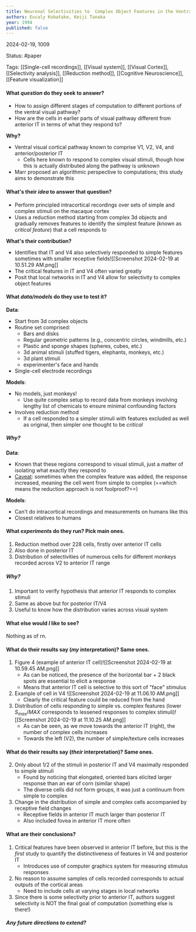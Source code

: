 ```yaml
---
title: Neuronal Selectivities to  Complex Object Features in the Ventral Visual Pathway of  the Macaque Cerebral Cortex
authors: Eucaly Kobatake, Keiji Tanaka
year: 1994
published: false
---
```

2024-02-19, 1009

Status: #paper

Tags: [[Single-cell recordings]], [[Visual system]], [[Visual Cortex]], [[Selectivity analysis]], [[Reduction method]], [[Cognitive Neuroscience]], [[Feature visualization]]

#### What *question* do they seek to answer? 
* How to assign different stages of computation to different portions of the ventral visual pathway?
* How are the cells in earlier parts of visual pathway different from anterior IT in terms of what they respond to?

**Why?**
* Ventral visual cortical pathway known to comprise V1, V2, V4, and anterior/posterior IT
	* Cells here known to respond to complex visual stimuli, though how this is actually distributed along the pathway is unknown
* Marr proposed an algorithmic perspective to computations; this study aims to demonstrate this

#### What's their *idea* to answer that question? 
* Perform principled intracortical recordings over sets of simple and complex stimuli on the macaque cortex 
* Uses a reduction method starting from complex 3d objects and gradually removes features to identify the simplest feature (known as *critical feature*) that a cell responds to

**What's their contribution?**
* Identifies that IT and V4 also selectively responded to simple features sometimes with smaller receptive fields![[Screenshot 2024-02-19 at 10.51.29 AM.png]]
* The critical features in IT and V4 often varied greatly
* Posit that local networks in IT and V4 allow for selectivity to complex object features

#### What *data/models* do they use to test it? 

**Data**:
* Start from 3d complex objects
* Routine set comprised:
	* Bars and disks
	* Regular geometric patterns (e.g., concentric circles, windmills, etc.)
	* Plastic and sponge shapes (spheres, cubes, etc.)
	* 3d animal stimuli (stuffed tigers, elephants, monkeys, etc.)
	* 3d plant stimuli
	* experimenter's face and hands
* Single-cell electrode recordings

**Models**:
* No models, just monkeys!
	* Use quite complex setup to record data from monkeys involving lengthy list of chemicals to ensure minimal confounding factors
* Involves reduction method
	* If a cell responded to a simpler stimuli with features excluded as well as original, then simpler one thought to be *critical*
##### Why?

**Data**:
* Known that these regions correspond to visual stimuli, just a matter of isolating what exactly they respond to
* <u>Caveat</u>: sometimes when the complex feature was added, the response increased, meaning the cell went from simple to complex (==which means the reduction approach is not foolproof?==)

**Models**:
* Can't do intracortical recordings and measurements on humans like this
* Closest relatives to humans
#### What *experiments* do they run? Pick main ones.
1. Reduction method over 228 cells, firstly over anterior IT cells
2. Also done in posterior IT
3. Distribution of selectivities of numerous cells for different monkeys recorded across V2 to anterior IT range

##### **Why?** 
1. Important to verify hypothesis that anterior IT responds to complex stimuli
2. Same as above but for posterior IT/V4
3. Useful to know how the distribution varies across visual system

#### What else would *I* like to see?
Nothing as of rn.
  

  
#### What do their results say (*my* interpretation)? Same ones.
1. Figure 4 (example of anterior IT cell)![[Screenshot 2024-02-19 at 10.59.45 AM.png]]
	* As can be noticed, the presence of the horizontal bar + 2 black spots are essential to elicit a response
	* Means that anterior IT cell is selective to this sort of "face" stimulus
2. Example of cell in V4 ![[Screenshot 2024-02-19 at 11.06.10 AM.png]]
	* Clearly the critical feature could be reduced from the hand
3. Distribution of cells responding to simple vs. complex features (lower $S_{max}/MAX$ corresponds to lessened responses to complex stimuli)![[Screenshot 2024-02-19 at 11.10.25 AM.png]]
	* As can be seen, as we move towards the anterior IT (right), the number of complex cells increases
	* Towards the left (V2), the number of simple/texture cells increases
#### What do their results say (*their* interpretation)? Same ones.
2. Only about 1/2 of the stimuli in posterior IT and V4 maximally responded to simple stimuli
	* Found by noticing that elongated, oriented bars elicited larger response than an ear of corn (similar shape) 
	* The diverse cells did not form groups, it was just a continuum from simple to complex
3. Change in the distribution of simple and complex cells accompanied by receptive field changes
	* Receptive fields in anterior IT much larger than posterior IT
	* Also included fovea in anterior IT more often 


#### What are their conclusions?
1. Critical features have been observed in anterior IT before, but this is the *first* study to quantify the distinctiveness of features in V4 and posterior IT 
	* Introduces use of computer graphics system for measuring stimulus responses
2. No reason to assume samples of cells recorded corresponds to actual outputs of the cortical areas
	* Need to include cells at varying stages in local networks
3. Since there is some selectivity prior to anterior IT, authors suggest selectivity is NOT the final goal of computation (something else is there!)

##### **Any future directions to extend?**



